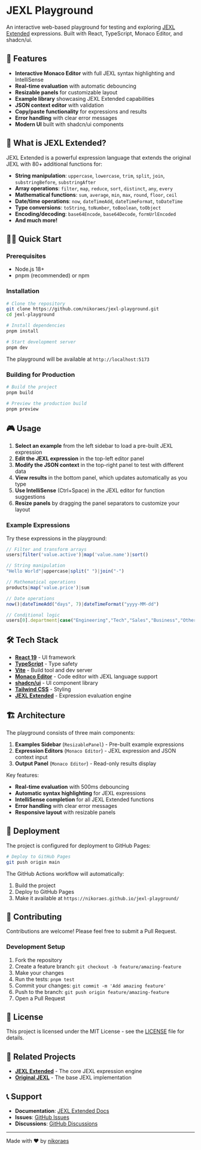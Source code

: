 # JEXL Playground

An interactive web-based playground for testing and exploring [JEXL Extended](https://github.com/nikoraes/jexl-extended) expressions. Built with React, TypeScript, Monaco Editor, and shadcn/ui.

## 🚀 Features

- **Interactive Monaco Editor** with full JEXL syntax highlighting and IntelliSense
- **Real-time evaluation** with automatic debouncing
- **Resizable panels** for customizable layout
- **Example library** showcasing JEXL Extended capabilities
- **JSON context editor** with validation
- **Copy/paste functionality** for expressions and results
- **Error handling** with clear error messages
- **Modern UI** built with shadcn/ui components

## 🎯 What is JEXL Extended?

JEXL Extended is a powerful expression language that extends the original JEXL with 80+ additional functions for:

- **String manipulation**: `uppercase`, `lowercase`, `trim`, `split`, `join`, `substringBefore`, `substringAfter`
- **Array operations**: `filter`, `map`, `reduce`, `sort`, `distinct`, `any`, `every`
- **Mathematical functions**: `sum`, `average`, `min`, `max`, `round`, `floor`, `ceil`
- **Date/time operations**: `now`, `dateTimeAdd`, `dateTimeFormat`, `toDateTime`
- **Type conversions**: `toString`, `toNumber`, `toBoolean`, `toObject`
- **Encoding/decoding**: `base64Encode`, `base64Decode`, `formUrlEncoded`
- **And much more!**

## 🏃‍♂️ Quick Start

### Prerequisites

- Node.js 18+ 
- pnpm (recommended) or npm

### Installation

```bash
# Clone the repository
git clone https://github.com/nikoraes/jexl-playground.git
cd jexl-playground

# Install dependencies
pnpm install

# Start development server
pnpm dev
```

The playground will be available at `http://localhost:5173`

### Building for Production

```bash
# Build the project
pnpm build

# Preview the production build
pnpm preview
```

## 🎮 Usage

1. **Select an example** from the left sidebar to load a pre-built JEXL expression
2. **Edit the JEXL expression** in the top-left editor panel
3. **Modify the JSON context** in the top-right panel to test with different data
4. **View results** in the bottom panel, which updates automatically as you type
5. **Use IntelliSense** (Ctrl+Space) in the JEXL editor for function suggestions
6. **Resize panels** by dragging the panel separators to customize your layout

### Example Expressions

Try these expressions in the playground:

```javascript
// Filter and transform arrays
users|filter('value.active')|map('value.name')|sort()

// String manipulation
"Hello World"|uppercase|split(" ")|join("-")

// Mathematical operations
products|map('value.price')|sum

// Date operations
now()|dateTimeAdd("days", 7)|dateTimeFormat("yyyy-MM-dd")

// Conditional logic
users[0].department|case("Engineering","Tech","Sales","Business","Other")
```

## 🛠️ Tech Stack

- **[React 19](https://react.dev/)** - UI framework
- **[TypeScript](https://www.typescriptlang.org/)** - Type safety
- **[Vite](https://vitejs.dev/)** - Build tool and dev server
- **[Monaco Editor](https://microsoft.github.io/monaco-editor/)** - Code editor with JEXL language support
- **[shadcn/ui](https://ui.shadcn.com/)** - UI component library
- **[Tailwind CSS](https://tailwindcss.com/)** - Styling
- **[JEXL Extended](https://github.com/nikoraes/jexl-extended)** - Expression evaluation engine

## 🏗️ Architecture

The playground consists of three main components:

1. **Examples Sidebar** (`ResizablePanel`) - Pre-built example expressions
2. **Expression Editors** (`Monaco Editor`) - JEXL expression and JSON context input
3. **Output Panel** (`Monaco Editor`) - Read-only results display

Key features:
- **Real-time evaluation** with 500ms debouncing
- **Automatic syntax highlighting** for JEXL expressions
- **IntelliSense completion** for all JEXL Extended functions
- **Error handling** with clear error messages
- **Responsive layout** with resizable panels

## 🚢 Deployment

The project is configured for deployment to GitHub Pages:

```bash
# Deploy to GitHub Pages
git push origin main
```

The GitHub Actions workflow will automatically:
1. Build the project
2. Deploy to GitHub Pages
3. Make it available at `https://nikoraes.github.io/jexl-playground/`

## 🤝 Contributing

Contributions are welcome! Please feel free to submit a Pull Request.

### Development Setup

1. Fork the repository
2. Create a feature branch: `git checkout -b feature/amazing-feature`
3. Make your changes
4. Run the tests: `pnpm test`
5. Commit your changes: `git commit -m 'Add amazing feature'`
6. Push to the branch: `git push origin feature/amazing-feature`
7. Open a Pull Request

## 📄 License

This project is licensed under the MIT License - see the [LICENSE](LICENSE) file for details.

## 🔗 Related Projects

- **[JEXL Extended](https://github.com/nikoraes/jexl-extended)** - The core JEXL expression engine
- **[Original JEXL](https://github.com/TomFrost/jexl)** - The base JEXL implementation

## 📞 Support

- **Documentation**: [JEXL Extended Docs](https://github.com/nikoraes/jexl-extended#readme)
- **Issues**: [GitHub Issues](https://github.com/nikoraes/jexl-playground/issues)
- **Discussions**: [GitHub Discussions](https://github.com/nikoraes/jexl-playground/discussions)

---

Made with ❤️ by [nikoraes](https://github.com/nikoraes)
